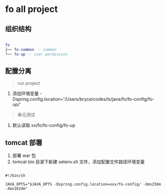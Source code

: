 # fo all project

## 组织结构

```lua

fo
├── fo-common -- common
└── fo-up -- user permission

```


## 配置分离

> run project

1. 添加环境变量 -Dspring.config.location='/Users/bryce/codes/ls/java/fo/fo-config/fo-up/'

> 单元测试

1. 默认读取 xx/fo/fo-config/fo-up

## tomcat 部署

1. 部署 war 包
1. tomcat bin 目录下新建 setenv.sh 文件，添加配置文件路径环境变量  

```shell

#!/bin/sh

JAVA_OPTS="$JAVA_OPTS -Dspring.config.location=xxx/fo-config/ -Xms256m -Xmx1024m"

```


